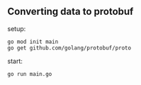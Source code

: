 ## Converting data to protobuf 

setup:

```
go mod init main
go get github.com/golang/protobuf/proto

```

start:

```
go run main.go
```
